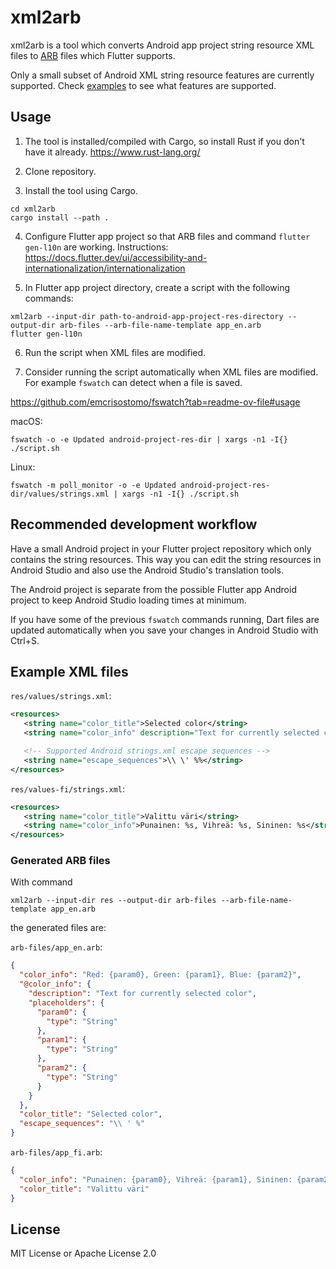 # xml2arb

xml2arb is a tool which converts Android app project string resource XML files to
[ARB](https://github.com/google/app-resource-bundle/wiki/ApplicationResourceBundleSpecification)
files which Flutter supports.

Only a small subset of Android XML string resource features are currently
supported. Check [examples](#example-xml-files) to see what features are
supported.

## Usage

1. The tool is installed/compiled with Cargo, so install Rust if you don't have
   it already. <https://www.rust-lang.org/>

2. Clone repository.

3. Install the tool using Cargo.
```
cd xml2arb
cargo install --path .
```

4. Configure Flutter app project so that ARB files and command `flutter
   gen-l10n` are working. Instructions: <https://docs.flutter.dev/ui/accessibility-and-internationalization/internationalization>

5. In Flutter app project directory, create a script with the following commands:
```
xml2arb --input-dir path-to-android-app-project-res-directory --output-dir arb-files --arb-file-name-template app_en.arb
flutter gen-l10n
```

6. Run the script when XML files are modified.

7. Consider running the script automatically when XML files are modified.
For example `fswatch` can detect when a file is saved.

<https://github.com/emcrisostomo/fswatch?tab=readme-ov-file#usage>

macOS:
```
fswatch -o -e Updated android-project-res-dir | xargs -n1 -I{} ./script.sh
```

Linux:
```
fswatch -m poll_monitor -o -e Updated android-project-res-dir/values/strings.xml | xargs -n1 -I{} ./script.sh
```

## Recommended development workflow

Have a small Android project in your Flutter project repository which only
contains the string resources. This way you can edit the string resources in
Android Studio and also use the Android Studio's translation tools.

The Android project is separate from the possible Flutter app Android project
to keep Android Studio loading times at minimum.

If you have some of the previous `fswatch` commands running, Dart files are updated
automatically when you save your changes in Android Studio with Ctrl+S.

## Example XML files

`res/values/strings.xml`:
```xml
<resources>
   <string name="color_title">Selected color</string>
   <string name="color_info" description="Text for currently selected color">Red: %s, Green: %s, Blue: %s</string>

   <!-- Supported Android strings.xml escape sequences -->
   <string name="escape_sequences">\\ \' %%</string>
</resources>
```

`res/values-fi/strings.xml`:
```xml
<resources>
   <string name="color_title">Valittu väri</string>
   <string name="color_info">Punainen: %s, Vihreä: %s, Sininen: %s</string>
</resources>
```

### Generated ARB files

With command

```
xml2arb --input-dir res --output-dir arb-files --arb-file-name-template app_en.arb
```

the generated files are:

`arb-files/app_en.arb`:
```json
{
  "color_info": "Red: {param0}, Green: {param1}, Blue: {param2}",
  "@color_info": {
    "description": "Text for currently selected color",
    "placeholders": {
      "param0": {
        "type": "String"
      },
      "param1": {
        "type": "String"
      },
      "param2": {
        "type": "String"
      }
    }
  },
  "color_title": "Selected color",
  "escape_sequences": "\\ ' %"
}

```
`arb-files/app_fi.arb`:
```json
{
  "color_info": "Punainen: {param0}, Vihreä: {param1}, Sininen: {param2}",
  "color_title": "Valittu väri"
}
```

## License

MIT License or Apache License 2.0
